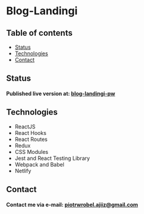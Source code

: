 # Blog-Landingi

## Table of contents
* [Status](#status)
* [Technologies](#technologies)
* [Contact](#contact)

## Status
#### Published live version at: [blog-landingi-pw](https://blog-landingi-pw.netlify.app/)

## Technologies
* ReactJS
* React Hooks
* React Routes
* Redux
* CSS Modules
* Jest and React Testing Library
* Webpack and Babel
* Netlify

## Contact
#### Contact me via e-mail: piotrwrobel.ajiiz@gmail.com
